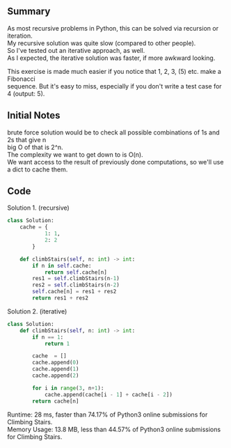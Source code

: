 ## Summary  
As most recursive problems in Python, this can be solved via recursion or iteration.  
My recursive solution was quite slow (compared to other people).  
So I've tested out an iterative approach, as well.  
As I expected, the iterative solution was faster, if more awkward looking.  

This exercise is made much easier if you notice that 1, 2, 3, (5) etc. make a Fibonacci  
sequence. But it's easy to miss, especially if you don't write a test case for 4 (output: 5).  


## Initial Notes
brute force solution would be to check all possible combinations of 1s and 2s that give n  
big O of that is 2^n.  
The complexity we want to get down to is O(n).  
We want access to the result of previously done computations, so we'll use a dict to cache them.  

## Code  

Solution 1. (recursive)  

```python
class Solution:
    cache = {
            1: 1,
            2: 2
        }

    def climbStairs(self, n: int) -> int:
        if n in self.cache:
            return self.cache[n]
        res1 = self.climbStairs(n-1)
        res2 = self.climbStairs(n-2)
        self.cache[n] = res1 + res2
        return res1 + res2
```

Solution 2. (iterative)  

```python
class Solution:
    def climbStairs(self, n: int) -> int:
        if n == 1:
            return 1

        cache  = []
        cache.append(0)
        cache.append(1)
        cache.append(2)

        for i in range(3, n+1):
            cache.append(cache[i - 1] + cache[i - 2])
        return cache[n]
```
Runtime: 28 ms, faster than 74.17% of Python3 online submissions for Climbing Stairs.  
Memory Usage: 13.8 MB, less than 44.57% of Python3 online submissions for Climbing Stairs.  
